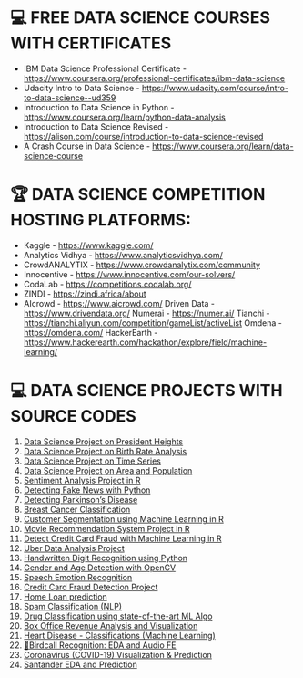 # 💻 FREE DATA SCIENCE COURSES WITH CERTIFICATES
* IBM Data Science Professional Certificate - https://www.coursera.org/professional-certificates/ibm-data-science
* Udacity Intro to Data Science - https://www.udacity.com/course/intro-to-data-science--ud359
* Introduction to Data Science in Python - https://www.coursera.org/learn/python-data-analysis
* Introduction to Data Science Revised - https://alison.com/course/introduction-to-data-science-revised
* A Crash Course in Data Science - https://www.coursera.org/learn/data-science-course

# 🏆 DATA SCIENCE COMPETITION HOSTING PLATFORMS:
* Kaggle - https://www.kaggle.com/
* Analytics Vidhya - https://www.analyticsvidhya.com/
* CrowdANALYTIX - https://www.crowdanalytix.com/community
* Innocentive - https://www.innocentive.com/our-solvers/
* CodaLab - https://competitions.codalab.org/
* ZINDI - https://zindi.africa/about
* AIcrowd - https://www.aicrowd.com/
Driven Data - https://www.drivendata.org/
Numerai - https://numer.ai/
Tianchi - https://tianchi.aliyun.com/competition/gameList/activeList
Omdena - https://omdena.com/
HackerEarth -https://www.hackerearth.com/hackathon/explore/field/machine-learning/

# 💻 DATA SCIENCE PROJECTS WITH SOURCE CODES
1. [Data Science Project on President Heights](https://thecleverprogrammer.com/2020/05/08/data-science-project-on-president-heights/)
2. [Data Science Project on Birth Rate Analysis](https://thecleverprogrammer.com/2020/05/08/data-science-project-on-birth-rate-analysis/)
3. [Data Science Project on Time Series](https://thecleverprogrammer.com/2020/05/08/data-science-project-on-time-series/)
4. [Data Science Project on Area and Population](https://thecleverprogrammer.com/2020/05/09/data-science-project-on-area-and-population/)
5. [Sentiment Analysis Project in R](https://data-flair.training/blogs/data-science-r-sentiment-analysis-project/)
6. [Detecting Fake News with Python](https://data-flair.training/blogs/advanced-python-project-detecting-fake-news/)
7. [Detecting Parkinson’s Disease](https://data-flair.training/blogs/python-machine-learning-project-detecting-parkinson-disease/)
8. [Breast Cancer Classification](https://data-flair.training/blogs/project-in-python-breast-cancer-classification/)
9. [Customer Segmentation using Machine Learning in R](https://data-flair.training/blogs/r-data-science-project-customer-segmentation/)
10. [Movie Recommendation System Project in R](https://data-flair.training/blogs/data-science-r-movie-recommendation/)
11. [Detect Credit Card Fraud with Machine Learning in R](https://data-flair.training/blogs/data-science-machine-learning-project-credit-card-fraud-detection/)
12. [Uber Data Analysis Project](https://data-flair.training/blogs/r-data-science-project-uber-data-analysis/)
13. [Handwritten Digit Recognition using Python](https://data-flair.training/blogs/python-deep-learning-project-handwritten-digit-recognition/)
14. [Gender and Age Detection with OpenCV](https://data-flair.training/blogs/python-project-gender-age-detection/)
15. [Speech Emotion Recognition](https://data-flair.training/blogs/python-mini-project-speech-emotion-recognition/)
16. [Credit Card Fraud Detection Project](https://www.kaggle.com/mendozav/credit-card-fraud-detection-project)
17. [Home Loan prediction](https://www.kaggle.com/sazid28/home-loan-prediction/notebook)
18. [Spam Classification (NLP)](https://www.kaggle.com/mendozav/spam-classification-nlp)
19. [Drug Classification using state-of-the-art ML Algo](https://www.kaggle.com/themlphdstudent/drug-classification-using-state-of-the-art-ml-algo)
20. [Box Office Revenue Analysis and Visualization](https://www.kaggle.com/themlphdstudent/box-office-revenue-analysis-and-visualization)
21. [Heart Disease - Classifications (Machine Learning)](https://www.kaggle.com/cdabakoglu/heart-disease-classifications-machine-learning)
22. [🦉Birdcall Recognition: EDA and Audio FE](https://www.kaggle.com/andradaolteanu/birdcall-recognition-eda-and-audio-fe)
23. [Coronavirus (COVID-19) Visualization & Prediction](https://www.kaggle.com/therealcyberlord/coronavirus-covid-19-visualization-prediction)
24. [Santander EDA and Prediction](https://www.kaggle.com/gpreda/santander-eda-and-prediction)

